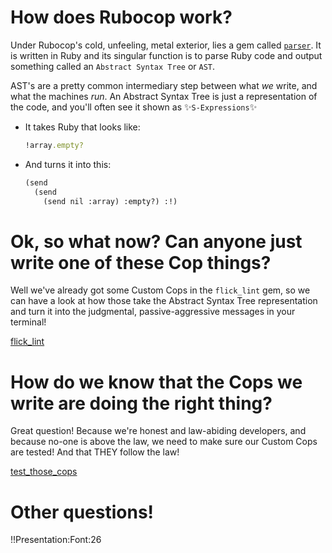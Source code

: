 
# How does Rubocop work? 

  Under Rubocop's cold, unfeeling, metal exterior, lies a gem called [`parser`](https://github.com/whitequark/parser). 
  It is written in Ruby and its singular function is to parse Ruby code and output something called an 
  `Abstract Syntax Tree` or `AST`. 

  AST's are a pretty common intermediary step between what *we* write, and what the machines *run*. 
  An Abstract Syntax Tree is just a representation of the code, and you'll often see it shown as ✨`S-Expressions`✨

  - It takes Ruby that looks like:
    ```ruby
    !array.empty?
    ```

  - And turns it into this:
    ```scheme
    (send
      (send
        (send nil :array) :empty?) :!)
    ```

# Ok, so what now? Can anyone just write one of these Cop things?
  
  Well we've already got some Custom Cops in the `flick_lint` gem, so we can have a look at how those take the 
  Abstract Syntax Tree representation and turn it into the judgmental, passive-aggressive messages in your terminal!

  [flick_lint](/Users/adam/Documents/Projects/flick_lint/lib/flick_lint/cops/env_access.rb)
                  

# How do we know that the Cops we write are doing the right thing?

  Great question! Because we're honest and law-abiding developers, and because no-one is above the law, we 
  need to make sure our Custom Cops are tested! And that THEY follow the law!

  [test_those_cops](/Users/adam/Documents/Projects/flick_lint/spec/cops/env_access_spec.rb)


# Other questions!












































!!Presentation:Font:26

